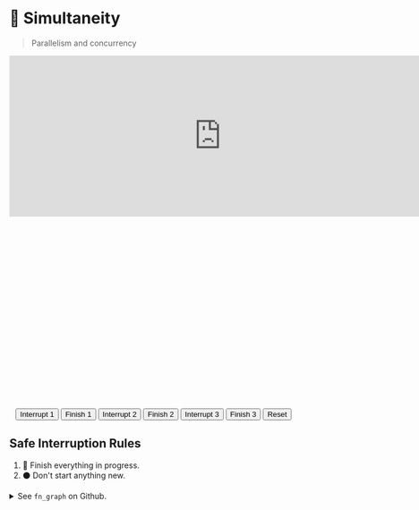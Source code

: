 # 🔀 Simultaneity

> Parallelism and concurrency

<iframe
    id="diagram_in_progress_1"
    src="http://localhost:7890/?src=hierarchy%3A%0A%20%20app_server%3A%0A%20%20app_upload%3A%0A%20%20db%3A%0A%20%20%20%20db_server%3A%0A%20%20%20%20%20%20db_server_1%3A%0A%20%20%20%20%20%20db_server_2%3A%0A%20%20%20%20db_schema_wrapper%3A%0A%20%20%20%20%20%20db_schema%3A%0A%20%20config%3A%0A%20%20start%3A%0Anode_infos%3A%0A%20%20app_server%3A%20%7B%20emoji%3A%20%F0%9F%96%A5%EF%B8%8F%2C%20name%3A%20%22App%20Server%3Cbr%20%2F%3ELaunch%22%20%7D%0A%20%20app_upload%3A%20%7B%20emoji%3A%20%F0%9F%93%A4%2C%20name%3A%20%22App%3Cbr%20%2F%3EUpload%22%20%20%20%20%7D%0A%20%20db%3A%20%7B%20name%3A%20%22%22%20%7D%0A%20%20db_server_1%3A%20%7B%20name%3A%20%22%22%20%7D%0A%20%20db_server_2%3A%20%7B%20name%3A%20%22%22%20%7D%0A%20%20db_schema_wrapper%3A%20%7B%20name%3A%20%22%22%20%7D%0A%20%20db_server%3A%20%20%7B%20emoji%3A%20%F0%9F%96%A5%EF%B8%8F%2C%20name%3A%20%22DB%20Server%3Cbr%20%2F%3ELaunch%22%20%7D%0A%20%20db_schema%3A%20%20%7B%20emoji%3A%20%E2%9A%99%EF%B8%8F%2C%20name%3A%20%22DB%20Schema%3Cbr%20%2F%3ECreate%22%20%7D%0A%20%20config%3A%20%20%7B%20emoji%3A%20%F0%9F%9B%A0%EF%B8%8F%2C%20name%3A%20%22App%3Cbr%20%2F%3EConfigure%22%20%7D%0A%20%20start%3A%20%20%20%7B%20emoji%3A%20%F0%9F%94%81%2C%20name%3A%20%22App%3Cbr%20%2F%3EStart%22%20%7D%0Aedges%3A%0A%20%20app_server__app_upload%3A%20%5Bapp_server%2C%20app_upload%5D%0A%20%20app_upload__config%3A%20%5Bapp_upload%2C%20config%5D%0A%20%20db_server__config%3A%20%5Bdb_server%2C%20config%5D%0A%20%20db_server__db_schema%3A%20%5Bdb_server%2C%20db_schema%5D%0A%20%20db_server_1__db_server_2%3A%20%5Bdb_server_1%2C%20db_server_2%5D%0A%20%20db_schema__start%3A%20%5Bdb_schema%2C%20start%5D%0A%20%20config__start%3A%20%20%5Bconfig%2C%20start%5D%0Atailwind_classes%3A%0A%20%20db%3A%20hidden%0A%20%20db_server_1%3A%20hidden%0A%20%20db_server_2%3A%20hidden%0A%20%20db_server_1__db_server_2%3A%20hidden%0A%20%20db_schema_wrapper%3A%20hidden%0A%20%20app_server%3A%20%26blue%20%3E-%0A%20%20%20%20%5B%26%3Epath%5D%3Afill-blue-300%0A%20%20%20%20%5B%26%3Epath%5D%3Astroke-1%0A%20%20%20%20%5B%26%3Epath%5D%3Astroke-blue-600%0A%20%20%20%20%5B%26%3Epath%5D%3Ahover%3Afill-blue-200%0A%20%20%20%20%5B%26%3Epath%5D%3Ahover%3Astroke-blue-600%0A%20%20%20%20%5B%26%3Epath%5D%3Afocus%3Aoutline-1%0A%20%20%20%20%5B%26%3Epath%5D%3Afocus%3Aoutline-lime-600%0A%20%20%20%20%5B%26%3Epath%5D%3Afocus%3Aoutline-dashed%0A%20%20%20%20%5B%26%3Epath%5D%3Afocus%3Arounded-xl%0A%20%20%20%20cursor-pointer&diagram_only=true"
    width="630" height="240"
    style="border: 0; transform-origin: top left; scale: 1.2; margin-bottom: -187px; display: block;">
</iframe>

<iframe
    id="diagram_in_progress_2"
    src="http://localhost:7890/?src=hierarchy%3A%0A%20%20app_server%3A%0A%20%20app_upload%3A%0A%20%20db%3A%0A%20%20%20%20db_server%3A%0A%20%20%20%20%20%20db_server_1%3A%0A%20%20%20%20%20%20db_server_2%3A%0A%20%20%20%20db_schema_wrapper%3A%0A%20%20%20%20%20%20db_schema%3A%0A%20%20config%3A%0A%20%20start%3A%0Anode_infos%3A%0A%20%20app_server%3A%20%7B%20emoji%3A%20%F0%9F%96%A5%EF%B8%8F%2C%20name%3A%20%22App%20Server%3Cbr%20%2F%3ELaunch%22%20%7D%0A%20%20app_upload%3A%20%7B%20emoji%3A%20%F0%9F%93%A4%2C%20name%3A%20%22App%3Cbr%20%2F%3EUpload%22%20%20%20%20%7D%0A%20%20db%3A%20%7B%20name%3A%20%22%22%20%7D%0A%20%20db_server_1%3A%20%7B%20name%3A%20%22%22%20%7D%0A%20%20db_server_2%3A%20%7B%20name%3A%20%22%22%20%7D%0A%20%20db_schema_wrapper%3A%20%7B%20name%3A%20%22%22%20%7D%0A%20%20db_server%3A%20%20%7B%20emoji%3A%20%F0%9F%96%A5%EF%B8%8F%2C%20name%3A%20%22DB%20Server%3Cbr%20%2F%3ELaunch%22%20%7D%0A%20%20db_schema%3A%20%20%7B%20emoji%3A%20%E2%9A%99%EF%B8%8F%2C%20name%3A%20%22DB%20Schema%3Cbr%20%2F%3ECreate%22%20%7D%0A%20%20config%3A%20%20%7B%20emoji%3A%20%F0%9F%9B%A0%EF%B8%8F%2C%20name%3A%20%22App%3Cbr%20%2F%3EConfigure%22%20%7D%0A%20%20start%3A%20%20%20%7B%20emoji%3A%20%F0%9F%94%81%2C%20name%3A%20%22App%3Cbr%20%2F%3EStart%22%20%7D%0Aedges%3A%0A%20%20app_server__app_upload%3A%20%5Bapp_server%2C%20app_upload%5D%0A%20%20app_upload__config%3A%20%5Bapp_upload%2C%20config%5D%0A%20%20db_server__config%3A%20%5Bdb_server%2C%20config%5D%0A%20%20db_server__db_schema%3A%20%5Bdb_server%2C%20db_schema%5D%0A%20%20db_server_1__db_server_2%3A%20%5Bdb_server_1%2C%20db_server_2%5D%0A%20%20db_schema__start%3A%20%5Bdb_schema%2C%20start%5D%0A%20%20config__start%3A%20%20%5Bconfig%2C%20start%5D%0Atailwind_classes%3A%0A%20%20db%3A%20hidden%0A%20%20db_server_1%3A%20hidden%0A%20%20db_server_2%3A%20hidden%0A%20%20db_server_1__db_server_2%3A%20hidden%0A%20%20db_schema_wrapper%3A%20hidden%0A%20%20app_server%3A%20%26green%20%3E-%0A%20%20%20%20%5B%26%3Epath%5D%3Afill-green-300%0A%20%20%20%20%5B%26%3Epath%5D%3Astroke-1%0A%20%20%20%20%5B%26%3Epath%5D%3Astroke-green-600%0A%20%20%20%20%5B%26%3Epath%5D%3Ahover%3Afill-green-200%0A%20%20%20%20%5B%26%3Epath%5D%3Ahover%3Astroke-green-600%0A%20%20%20%20%5B%26%3Epath%5D%3Afocus%3Aoutline-1%0A%20%20%20%20%5B%26%3Epath%5D%3Afocus%3Aoutline-lime-600%0A%20%20%20%20%5B%26%3Epath%5D%3Afocus%3Aoutline-dashed%0A%20%20%20%20%5B%26%3Epath%5D%3Afocus%3Arounded-xl%0A%20%20%20%20cursor-pointer%0A%20%20app_upload%3A%20%26blue%20%3E-%0A%20%20%20%20%5B%26%3Epath%5D%3Afill-blue-300%0A%20%20%20%20%5B%26%3Epath%5D%3Astroke-1%0A%20%20%20%20%5B%26%3Epath%5D%3Astroke-blue-600%0A%20%20%20%20%5B%26%3Epath%5D%3Ahover%3Afill-blue-200%0A%20%20%20%20%5B%26%3Epath%5D%3Ahover%3Astroke-blue-600%0A%20%20%20%20%5B%26%3Epath%5D%3Afocus%3Aoutline-1%0A%20%20%20%20%5B%26%3Epath%5D%3Afocus%3Aoutline-lime-600%0A%20%20%20%20%5B%26%3Epath%5D%3Afocus%3Aoutline-dashed%0A%20%20%20%20%5B%26%3Epath%5D%3Afocus%3Arounded-xl%0A%20%20%20%20cursor-pointer%0A%20%20app_server__app_upload%3A%20%3E-%0A%20%20%20%20%5B%26%3Epath%5D%3Astroke-1%0A%20%20%20%20%5B%26%3Epath%5D%3Astroke-green-700%0A%20%20%20%20%5B%26%3Epolygon%5D%3Afill-green-700%0A%20%20%20%20%5B%26%3Epolygon%5D%3Astroke-1%0A%20%20%20%20%5B%26%3Epolygon%5D%3Astroke-green-700%0A%20%20%20%20%5B%26%3Epath%5D%3Afocus%3Aoutline-1%0A%20%20%20%20%5B%26%3Epath%5D%3Afocus%3Aoutline-lime-600%0A%20%20%20%20%5B%26%3Epath%5D%3Afocus%3Aoutline-dashed%0A%20%20%20%20%5B%26%3Epath%5D%3Afocus%3Arounded-xl%0A%20%20%20%20cursor-pointer%0A%20%20db_server%3A%20%2Ablue%0A&diagram_only=true"
    width="630" height="240"
    style="border: 0; transform-origin: top left; scale: 1.2; margin-bottom: -187px; display: none;">
</iframe>

<iframe
    id="diagram_in_progress_3"
    src="http://localhost:7890/?src=hierarchy%3A%0A%20%20app_server%3A%0A%20%20app_upload%3A%0A%20%20db%3A%0A%20%20%20%20db_server%3A%0A%20%20%20%20%20%20db_server_1%3A%0A%20%20%20%20%20%20db_server_2%3A%0A%20%20%20%20db_schema_wrapper%3A%0A%20%20%20%20%20%20db_schema%3A%0A%20%20config%3A%0A%20%20start%3A%0Anode_infos%3A%0A%20%20app_server%3A%20%7B%20emoji%3A%20%F0%9F%96%A5%EF%B8%8F%2C%20name%3A%20%22App%20Server%3Cbr%20%2F%3ELaunch%22%20%7D%0A%20%20app_upload%3A%20%7B%20emoji%3A%20%F0%9F%93%A4%2C%20name%3A%20%22App%3Cbr%20%2F%3EUpload%22%20%20%20%20%7D%0A%20%20db%3A%20%7B%20name%3A%20%22%22%20%7D%0A%20%20db_server_1%3A%20%7B%20name%3A%20%22%22%20%7D%0A%20%20db_server_2%3A%20%7B%20name%3A%20%22%22%20%7D%0A%20%20db_schema_wrapper%3A%20%7B%20name%3A%20%22%22%20%7D%0A%20%20db_server%3A%20%20%7B%20emoji%3A%20%F0%9F%96%A5%EF%B8%8F%2C%20name%3A%20%22DB%20Server%3Cbr%20%2F%3ELaunch%22%20%7D%0A%20%20db_schema%3A%20%20%7B%20emoji%3A%20%E2%9A%99%EF%B8%8F%2C%20name%3A%20%22DB%20Schema%3Cbr%20%2F%3ECreate%22%20%7D%0A%20%20config%3A%20%20%7B%20emoji%3A%20%F0%9F%9B%A0%EF%B8%8F%2C%20name%3A%20%22App%3Cbr%20%2F%3EConfigure%22%20%7D%0A%20%20start%3A%20%20%20%7B%20emoji%3A%20%F0%9F%94%81%2C%20name%3A%20%22App%3Cbr%20%2F%3EStart%22%20%7D%0Aedges%3A%0A%20%20app_server__app_upload%3A%20%5Bapp_server%2C%20app_upload%5D%0A%20%20app_upload__config%3A%20%5Bapp_upload%2C%20config%5D%0A%20%20db_server__config%3A%20%5Bdb_server%2C%20config%5D%0A%20%20db_server__db_schema%3A%20%5Bdb_server%2C%20db_schema%5D%0A%20%20db_server_1__db_server_2%3A%20%5Bdb_server_1%2C%20db_server_2%5D%0A%20%20db_schema__start%3A%20%5Bdb_schema%2C%20start%5D%0A%20%20config__start%3A%20%20%5Bconfig%2C%20start%5D%0Atailwind_classes%3A%0A%20%20db%3A%20hidden%0A%20%20db_server_1%3A%20hidden%0A%20%20db_server_2%3A%20hidden%0A%20%20db_server_1__db_server_2%3A%20hidden%0A%20%20db_schema_wrapper%3A%20hidden%0A%20%20app_server%3A%20%26green%20%3E-%0A%20%20%20%20%5B%26%3Epath%5D%3Afill-green-300%0A%20%20%20%20%5B%26%3Epath%5D%3Astroke-1%0A%20%20%20%20%5B%26%3Epath%5D%3Astroke-green-600%0A%20%20%20%20%5B%26%3Epath%5D%3Ahover%3Afill-green-200%0A%20%20%20%20%5B%26%3Epath%5D%3Ahover%3Astroke-green-600%0A%20%20%20%20%5B%26%3Epath%5D%3Afocus%3Aoutline-1%0A%20%20%20%20%5B%26%3Epath%5D%3Afocus%3Aoutline-lime-600%0A%20%20%20%20%5B%26%3Epath%5D%3Afocus%3Aoutline-dashed%0A%20%20%20%20%5B%26%3Epath%5D%3Afocus%3Arounded-xl%0A%20%20%20%20cursor-pointer%0A%20%20app_upload%3A%20%2Agreen%0A%20%20db_server%3A%20%2Agreen%0A%20%20config%3A%20%26blue%20%3E-%0A%20%20%20%20%5B%26%3Epath%5D%3Afill-blue-300%0A%20%20%20%20%5B%26%3Epath%5D%3Astroke-1%0A%20%20%20%20%5B%26%3Epath%5D%3Astroke-blue-600%0A%20%20%20%20%5B%26%3Epath%5D%3Ahover%3Afill-blue-200%0A%20%20%20%20%5B%26%3Epath%5D%3Ahover%3Astroke-blue-600%0A%20%20%20%20%5B%26%3Epath%5D%3Afocus%3Aoutline-1%0A%20%20%20%20%5B%26%3Epath%5D%3Afocus%3Aoutline-lime-600%0A%20%20%20%20%5B%26%3Epath%5D%3Afocus%3Aoutline-dashed%0A%20%20%20%20%5B%26%3Epath%5D%3Afocus%3Arounded-xl%0A%20%20%20%20cursor-pointer%0A%20%20db_schema%3A%20%2Ablue%0A%20%20app_server__app_upload%3A%20%26green_arrow%20%3E-%0A%20%20%20%20%5B%26%3Epath%5D%3Astroke-1%0A%20%20%20%20%5B%26%3Epath%5D%3Astroke-green-700%0A%20%20%20%20%5B%26%3Epolygon%5D%3Afill-green-700%0A%20%20%20%20%5B%26%3Epolygon%5D%3Astroke-1%0A%20%20%20%20%5B%26%3Epolygon%5D%3Astroke-green-700%0A%20%20%20%20%5B%26%3Epath%5D%3Afocus%3Aoutline-1%0A%20%20%20%20%5B%26%3Epath%5D%3Afocus%3Aoutline-lime-600%0A%20%20%20%20%5B%26%3Epath%5D%3Afocus%3Aoutline-dashed%0A%20%20%20%20%5B%26%3Epath%5D%3Afocus%3Arounded-xl%0A%20%20%20%20cursor-pointer%0A%20%20app_upload__config%3A%20%2Agreen_arrow%0A%20%20db_server__config%3A%20%2Agreen_arrow%0A%20%20db_server__db_schema%3A%20%2Agreen_arrow%0A&diagram_only=true"
    width="630" height="240"
    style="border: 0; transform-origin: top left; scale: 1.2; margin-bottom: -187px; display: none;">
</iframe>

<iframe
    id="diagram_done_1"
    src="http://localhost:7890/?src=hierarchy%3A%0A%20%20app_server%3A%0A%20%20app_upload%3A%0A%20%20db%3A%0A%20%20%20%20db_server%3A%0A%20%20%20%20%20%20db_server_1%3A%0A%20%20%20%20%20%20db_server_2%3A%0A%20%20%20%20db_schema_wrapper%3A%0A%20%20%20%20%20%20db_schema%3A%0A%20%20config%3A%0A%20%20start%3A%0Anode_infos%3A%0A%20%20app_server%3A%20%7B%20emoji%3A%20%F0%9F%96%A5%EF%B8%8F%2C%20name%3A%20%22App%20Server%3Cbr%20%2F%3ELaunch%22%20%7D%0A%20%20app_upload%3A%20%7B%20emoji%3A%20%F0%9F%93%A4%2C%20name%3A%20%22App%3Cbr%20%2F%3EUpload%22%20%20%20%20%7D%0A%20%20db%3A%20%7B%20name%3A%20%22%22%20%7D%0A%20%20db_server_1%3A%20%7B%20name%3A%20%22%22%20%7D%0A%20%20db_server_2%3A%20%7B%20name%3A%20%22%22%20%7D%0A%20%20db_schema_wrapper%3A%20%7B%20name%3A%20%22%22%20%7D%0A%20%20db_server%3A%20%20%7B%20emoji%3A%20%F0%9F%96%A5%EF%B8%8F%2C%20name%3A%20%22DB%20Server%3Cbr%20%2F%3ELaunch%22%20%7D%0A%20%20db_schema%3A%20%20%7B%20emoji%3A%20%E2%9A%99%EF%B8%8F%2C%20name%3A%20%22DB%20Schema%3Cbr%20%2F%3ECreate%22%20%7D%0A%20%20config%3A%20%20%7B%20emoji%3A%20%F0%9F%9B%A0%EF%B8%8F%2C%20name%3A%20%22App%3Cbr%20%2F%3EConfigure%22%20%7D%0A%20%20start%3A%20%20%20%7B%20emoji%3A%20%F0%9F%94%81%2C%20name%3A%20%22App%3Cbr%20%2F%3EStart%22%20%7D%0Aedges%3A%0A%20%20app_server__app_upload%3A%20%5Bapp_server%2C%20app_upload%5D%0A%20%20app_upload__config%3A%20%5Bapp_upload%2C%20config%5D%0A%20%20db_server__config%3A%20%5Bdb_server%2C%20config%5D%0A%20%20db_server__db_schema%3A%20%5Bdb_server%2C%20db_schema%5D%0A%20%20db_server_1__db_server_2%3A%20%5Bdb_server_1%2C%20db_server_2%5D%0A%20%20db_schema__start%3A%20%5Bdb_schema%2C%20start%5D%0A%20%20config__start%3A%20%20%5Bconfig%2C%20start%5D%0Atailwind_classes%3A%0A%20%20db%3A%20hidden%0A%20%20db_server_1%3A%20hidden%0A%20%20db_server_2%3A%20hidden%0A%20%20db_server_1__db_server_2%3A%20hidden%0A%20%20db_schema_wrapper%3A%20hidden%0A%20%20app_server%3A%20%26green%20%3E-%0A%20%20%20%20%5B%26%3Epath%5D%3Afill-green-300%0A%20%20%20%20%5B%26%3Epath%5D%3Astroke-1%0A%20%20%20%20%5B%26%3Epath%5D%3Astroke-green-600%0A%20%20%20%20%5B%26%3Epath%5D%3Ahover%3Afill-green-200%0A%20%20%20%20%5B%26%3Epath%5D%3Ahover%3Astroke-green-600%0A%20%20%20%20%5B%26%3Epath%5D%3Afocus%3Aoutline-1%0A%20%20%20%20%5B%26%3Epath%5D%3Afocus%3Aoutline-lime-600%0A%20%20%20%20%5B%26%3Epath%5D%3Afocus%3Aoutline-dashed%0A%20%20%20%20%5B%26%3Epath%5D%3Afocus%3Arounded-xl%0A%20%20%20%20cursor-pointer%0A%20%20app_server__app_upload%3A%20%3E-%0A%20%20%20%20%5B%26%3Epath%5D%3Astroke-1%0A%20%20%20%20%5B%26%3Epath%5D%3Astroke-green-700%0A%20%20%20%20%5B%26%3Epolygon%5D%3Afill-green-700%0A%20%20%20%20%5B%26%3Epolygon%5D%3Astroke-1%0A%20%20%20%20%5B%26%3Epolygon%5D%3Astroke-green-700%0A%20%20%20%20%5B%26%3Epath%5D%3Afocus%3Aoutline-1%0A%20%20%20%20%5B%26%3Epath%5D%3Afocus%3Aoutline-lime-600%0A%20%20%20%20%5B%26%3Epath%5D%3Afocus%3Aoutline-dashed%0A%20%20%20%20%5B%26%3Epath%5D%3Afocus%3Arounded-xl%0A%20%20%20%20cursor-pointer%0A&diagram_only=true"
    width="630" height="240"
    style="border: 0; transform-origin: top left; scale: 1.2; margin-bottom: -187px; display: none;">
</iframe>

<iframe
    id="diagram_done_2"
    src="http://localhost:7890/?src=hierarchy%3A%0A%20%20app_server%3A%0A%20%20app_upload%3A%0A%20%20db%3A%0A%20%20%20%20db_server%3A%0A%20%20%20%20%20%20db_server_1%3A%0A%20%20%20%20%20%20db_server_2%3A%0A%20%20%20%20db_schema_wrapper%3A%0A%20%20%20%20%20%20db_schema%3A%0A%20%20config%3A%0A%20%20start%3A%0Anode_infos%3A%0A%20%20app_server%3A%20%7B%20emoji%3A%20%F0%9F%96%A5%EF%B8%8F%2C%20name%3A%20%22App%20Server%3Cbr%20%2F%3ELaunch%22%20%7D%0A%20%20app_upload%3A%20%7B%20emoji%3A%20%F0%9F%93%A4%2C%20name%3A%20%22App%3Cbr%20%2F%3EUpload%22%20%20%20%20%7D%0A%20%20db%3A%20%7B%20name%3A%20%22%22%20%7D%0A%20%20db_server_1%3A%20%7B%20name%3A%20%22%22%20%7D%0A%20%20db_server_2%3A%20%7B%20name%3A%20%22%22%20%7D%0A%20%20db_schema_wrapper%3A%20%7B%20name%3A%20%22%22%20%7D%0A%20%20db_server%3A%20%20%7B%20emoji%3A%20%F0%9F%96%A5%EF%B8%8F%2C%20name%3A%20%22DB%20Server%3Cbr%20%2F%3ELaunch%22%20%7D%0A%20%20db_schema%3A%20%20%7B%20emoji%3A%20%E2%9A%99%EF%B8%8F%2C%20name%3A%20%22DB%20Schema%3Cbr%20%2F%3ECreate%22%20%7D%0A%20%20config%3A%20%20%7B%20emoji%3A%20%F0%9F%9B%A0%EF%B8%8F%2C%20name%3A%20%22App%3Cbr%20%2F%3EConfigure%22%20%7D%0A%20%20start%3A%20%20%20%7B%20emoji%3A%20%F0%9F%94%81%2C%20name%3A%20%22App%3Cbr%20%2F%3EStart%22%20%7D%0Aedges%3A%0A%20%20app_server__app_upload%3A%20%5Bapp_server%2C%20app_upload%5D%0A%20%20app_upload__config%3A%20%5Bapp_upload%2C%20config%5D%0A%20%20db_server__config%3A%20%5Bdb_server%2C%20config%5D%0A%20%20db_server__db_schema%3A%20%5Bdb_server%2C%20db_schema%5D%0A%20%20db_server_1__db_server_2%3A%20%5Bdb_server_1%2C%20db_server_2%5D%0A%20%20db_schema__start%3A%20%5Bdb_schema%2C%20start%5D%0A%20%20config__start%3A%20%20%5Bconfig%2C%20start%5D%0Atailwind_classes%3A%0A%20%20db%3A%20hidden%0A%20%20db_server_1%3A%20hidden%0A%20%20db_server_2%3A%20hidden%0A%20%20db_server_1__db_server_2%3A%20hidden%0A%20%20db_schema_wrapper%3A%20hidden%0A%20%20app_server%3A%20%26green%20%3E-%0A%20%20%20%20%5B%26%3Epath%5D%3Afill-green-300%0A%20%20%20%20%5B%26%3Epath%5D%3Astroke-1%0A%20%20%20%20%5B%26%3Epath%5D%3Astroke-green-600%0A%20%20%20%20%5B%26%3Epath%5D%3Ahover%3Afill-green-200%0A%20%20%20%20%5B%26%3Epath%5D%3Ahover%3Astroke-green-600%0A%20%20%20%20%5B%26%3Epath%5D%3Afocus%3Aoutline-1%0A%20%20%20%20%5B%26%3Epath%5D%3Afocus%3Aoutline-lime-600%0A%20%20%20%20%5B%26%3Epath%5D%3Afocus%3Aoutline-dashed%0A%20%20%20%20%5B%26%3Epath%5D%3Afocus%3Arounded-xl%0A%20%20%20%20cursor-pointer%0A%20%20app_upload%3A%20%2Agreen%0A%20%20app_server__app_upload%3A%20%3E-%0A%20%20%20%20%5B%26%3Epath%5D%3Astroke-1%0A%20%20%20%20%5B%26%3Epath%5D%3Astroke-green-700%0A%20%20%20%20%5B%26%3Epolygon%5D%3Afill-green-700%0A%20%20%20%20%5B%26%3Epolygon%5D%3Astroke-1%0A%20%20%20%20%5B%26%3Epolygon%5D%3Astroke-green-700%0A%20%20%20%20%5B%26%3Epath%5D%3Afocus%3Aoutline-1%0A%20%20%20%20%5B%26%3Epath%5D%3Afocus%3Aoutline-lime-600%0A%20%20%20%20%5B%26%3Epath%5D%3Afocus%3Aoutline-dashed%0A%20%20%20%20%5B%26%3Epath%5D%3Afocus%3Arounded-xl%0A%20%20%20%20cursor-pointer%0A%20%20db_server%3A%20%2Agreen%0A&diagram_only=true"
    width="630" height="240"
    style="border: 0; transform-origin: top left; scale: 1.2; margin-bottom: -187px; display: none;">
</iframe>

<iframe
    id="diagram_done_3"
    src="http://localhost:7890/?src=hierarchy%3A%0A%20%20app_server%3A%0A%20%20app_upload%3A%0A%20%20db%3A%0A%20%20%20%20db_server%3A%0A%20%20%20%20%20%20db_server_1%3A%0A%20%20%20%20%20%20db_server_2%3A%0A%20%20%20%20db_schema_wrapper%3A%0A%20%20%20%20%20%20db_schema%3A%0A%20%20config%3A%0A%20%20start%3A%0Anode_infos%3A%0A%20%20app_server%3A%20%7B%20emoji%3A%20%F0%9F%96%A5%EF%B8%8F%2C%20name%3A%20%22App%20Server%3Cbr%20%2F%3ELaunch%22%20%7D%0A%20%20app_upload%3A%20%7B%20emoji%3A%20%F0%9F%93%A4%2C%20name%3A%20%22App%3Cbr%20%2F%3EUpload%22%20%20%20%20%7D%0A%20%20db%3A%20%7B%20name%3A%20%22%22%20%7D%0A%20%20db_server_1%3A%20%7B%20name%3A%20%22%22%20%7D%0A%20%20db_server_2%3A%20%7B%20name%3A%20%22%22%20%7D%0A%20%20db_schema_wrapper%3A%20%7B%20name%3A%20%22%22%20%7D%0A%20%20db_server%3A%20%20%7B%20emoji%3A%20%F0%9F%96%A5%EF%B8%8F%2C%20name%3A%20%22DB%20Server%3Cbr%20%2F%3ELaunch%22%20%7D%0A%20%20db_schema%3A%20%20%7B%20emoji%3A%20%E2%9A%99%EF%B8%8F%2C%20name%3A%20%22DB%20Schema%3Cbr%20%2F%3ECreate%22%20%7D%0A%20%20config%3A%20%20%7B%20emoji%3A%20%F0%9F%9B%A0%EF%B8%8F%2C%20name%3A%20%22App%3Cbr%20%2F%3EConfigure%22%20%7D%0A%20%20start%3A%20%20%20%7B%20emoji%3A%20%F0%9F%94%81%2C%20name%3A%20%22App%3Cbr%20%2F%3EStart%22%20%7D%0Aedges%3A%0A%20%20app_server__app_upload%3A%20%5Bapp_server%2C%20app_upload%5D%0A%20%20app_upload__config%3A%20%5Bapp_upload%2C%20config%5D%0A%20%20db_server__config%3A%20%5Bdb_server%2C%20config%5D%0A%20%20db_server__db_schema%3A%20%5Bdb_server%2C%20db_schema%5D%0A%20%20db_server_1__db_server_2%3A%20%5Bdb_server_1%2C%20db_server_2%5D%0A%20%20db_schema__start%3A%20%5Bdb_schema%2C%20start%5D%0A%20%20config__start%3A%20%20%5Bconfig%2C%20start%5D%0Atailwind_classes%3A%0A%20%20db%3A%20hidden%0A%20%20db_server_1%3A%20hidden%0A%20%20db_server_2%3A%20hidden%0A%20%20db_server_1__db_server_2%3A%20hidden%0A%20%20db_schema_wrapper%3A%20hidden%0A%20%20app_server%3A%20%26green%20%3E-%0A%20%20%20%20%5B%26%3Epath%5D%3Afill-green-300%0A%20%20%20%20%5B%26%3Epath%5D%3Astroke-1%0A%20%20%20%20%5B%26%3Epath%5D%3Astroke-green-600%0A%20%20%20%20%5B%26%3Epath%5D%3Ahover%3Afill-green-200%0A%20%20%20%20%5B%26%3Epath%5D%3Ahover%3Astroke-green-600%0A%20%20%20%20%5B%26%3Epath%5D%3Afocus%3Aoutline-1%0A%20%20%20%20%5B%26%3Epath%5D%3Afocus%3Aoutline-lime-600%0A%20%20%20%20%5B%26%3Epath%5D%3Afocus%3Aoutline-dashed%0A%20%20%20%20%5B%26%3Epath%5D%3Afocus%3Arounded-xl%0A%20%20%20%20cursor-pointer%0A%20%20app_upload%3A%20%2Agreen%0A%20%20db_server%3A%20%2Agreen%0A%20%20config%3A%20%2Agreen%0A%20%20db_schema%3A%20%2Agreen%0A%20%20app_server__app_upload%3A%20%26green_arrow%20%3E-%0A%20%20%20%20%5B%26%3Epath%5D%3Astroke-1%0A%20%20%20%20%5B%26%3Epath%5D%3Astroke-green-700%0A%20%20%20%20%5B%26%3Epolygon%5D%3Afill-green-700%0A%20%20%20%20%5B%26%3Epolygon%5D%3Astroke-1%0A%20%20%20%20%5B%26%3Epolygon%5D%3Astroke-green-700%0A%20%20%20%20%5B%26%3Epath%5D%3Afocus%3Aoutline-1%0A%20%20%20%20%5B%26%3Epath%5D%3Afocus%3Aoutline-lime-600%0A%20%20%20%20%5B%26%3Epath%5D%3Afocus%3Aoutline-dashed%0A%20%20%20%20%5B%26%3Epath%5D%3Afocus%3Arounded-xl%0A%20%20%20%20cursor-pointer%0A%20%20app_upload__config%3A%20%2Agreen_arrow%0A%20%20db_server__config%3A%20%2Agreen_arrow%0A%20%20db_server__db_schema%3A%20%2Agreen_arrow%0A&diagram_only=true"
    width="630" height="240"
    style="border: 0; transform-origin: top left; scale: 1.2; margin-bottom: -187px; display: none;">
</iframe>

<script type="text/javascript">
const RESET = 0;
const INTERRUPT_1 = 1;
const INTERRUPT_2 = 2;
const INTERRUPT_3 = 3;
const STOP_1 = 4;
const STOP_2 = 5;
const STOP_3 = 6;
function visibility_update(variant) {
    let diagram_in_progress_1 = 'none';
    let diagram_in_progress_2 = 'none';
    let diagram_in_progress_3 = 'none';
    let diagram_done_1 = 'none';
    let diagram_done_2 = 'none';
    let diagram_done_3 = 'none';
    let interruption_point_1 = '0';
    let interruption_point_2 = '0';
    let interruption_point_3 = '0';
    let stopping_point_1 = '0';
    let stopping_point_2 = '0';
    let stopping_point_3 = '0';
    switch (variant) {
        case RESET:
            diagram_in_progress_1 = 'block';
            break;
        case INTERRUPT_1:
            diagram_in_progress_1 = 'block';
            interruption_point_1 = '1.0';
            break;
        case INTERRUPT_2:
            diagram_in_progress_2 = 'block';
            interruption_point_2 = '1.0';
            break;
        case INTERRUPT_3:
            diagram_in_progress_3 = 'block';
            interruption_point_3 = '1.0';
            break;
        case STOP_1:
            diagram_done_1 = 'block';
            interruption_point_1 = '1.0';
            stopping_point_1 = '1.0';
            break;
        case STOP_2:
            diagram_done_2 = 'block';
            interruption_point_2 = '1.0';
            stopping_point_2 = '1.0';
            break;
        case STOP_3:
            diagram_done_3 = 'block';
            interruption_point_3 = '1.0';
            stopping_point_3 = '1.0';
            break;
    }
    document
        .getElementById('diagram_in_progress_1')
        .style
        .setProperty('display', diagram_in_progress_1);
    document
        .getElementById('diagram_in_progress_2')
        .style
        .setProperty('display', diagram_in_progress_2);
    document
        .getElementById('diagram_in_progress_3')
        .style
        .setProperty('display', diagram_in_progress_3);
    document
        .getElementById('diagram_done_1')
        .style
        .setProperty('display', diagram_done_1);
    document
        .getElementById('diagram_done_2')
        .style
        .setProperty('display', diagram_done_2);
    document
        .getElementById('diagram_done_3')
        .style
        .setProperty('display', diagram_done_3);
    document
        .getElementById('interruption_point_1')
        .style
        .setProperty('opacity', interruption_point_1);
    document
        .getElementById('interruption_point_2')
        .style
        .setProperty('opacity', interruption_point_2);
    document
        .getElementById('interruption_point_3')
        .style
        .setProperty('opacity', interruption_point_3);
    document
        .getElementById('stopping_point_1')
        .style
        .setProperty('opacity', stopping_point_1);
    document
        .getElementById('stopping_point_2')
        .style
        .setProperty('opacity', stopping_point_2);
    document
        .getElementById('stopping_point_3')
        .style
        .setProperty('opacity', stopping_point_3);
}
</script>

<div style="
    width: 100%;
" inert>
    <!-- Interruption points -->
    <div id="interruption_point_1" style="
        position: relative;
        left: 77px;
        top: -50px;
        display: inline-flex;
        flex-direction: column;
        justify-content: center;
        opacity: 0;
    ">
        <div style="
            display: inline-block;
            height: 210px;
            border-left-color: #f59e0b;
            border-left-style: dashed;
            border-left-width: 3px;
        "></div>
        <div style="
            display: inline-block;
            font-weight: bold;
            font-size: 20px;
            margin-left: -50%;
        ">🛑 Interrupt</div>
    </div>
    <div id="interruption_point_2" style="
        position: relative;
        left: 163px;
        top: -50px;
        display: inline-flex;
        flex-direction: column;
        justify-content: center;
        opacity: 0;
    ">
        <div style="
            display: inline-block;
            height: 210px;
            border-left-color: #f59e0b;
            border-left-style: dashed;
            border-left-width: 3px;
        "></div>
        <div style="
            display: inline-block;
            font-weight: bold;
            font-size: 20px;
            margin-left: -50%;
        ">🛑 Interrupt</div>
    </div>
    <div id="interruption_point_3" style="
        position: relative;
        left: 208px;
        top: -50px;
        display: inline-flex;
        flex-direction: column;
        justify-content: center;
        opacity: 0;
    ">
        <div style="
            display: inline-block;
            height: 210px;
            border-left-color: #f59e0b;
            border-left-style: dashed;
            border-left-width: 3px;
        "></div>
        <div style="
            display: inline-block;
            font-weight: bold;
            font-size: 20px;
            margin-left: -50%;
        ">🛑 Interrupt</div>
    </div>
    <!-- Stopping points -->
    <div id="stopping_point_1" style="
        position: relative;
        left: -174px;
        display: inline-flex;
        flex-direction: column;
        justify-content: flex-start;
        align-items: flex-start;
        opacity: 0;
    ">
        <div style="
            display: inline-block;
            height: 265px;
            border-left-color: #f59e0b;
            border-left-style: dashed;
            border-left-width: 3px;
        "></div>
        <div style="
            display: inline-block;
            font-weight: bold;
            font-size: 20px;
            margin-left: -50%;
        ">🚏 Stop</div>
    </div>
    <div id="stopping_point_2" style="
        position: relative;
        left: -105px;
        display: inline-flex;
        flex-direction: column;
        justify-content: flex-start;
        align-items: flex-start;
        opacity: 0;
    ">
        <div style="
            display: inline-block;
            height: 265px;
            border-left-color: #f59e0b;
            border-left-style: dashed;
            border-left-width: 3px;
        "></div>
        <div style="
            display: inline-block;
            font-weight: bold;
            font-size: 20px;
            margin-left: -50%;
        ">🚏 Stop</div>
    </div>
    <div id="stopping_point_3" style="
        position: relative;
        left: 7px;
        display: inline-flex;
        flex-direction: column;
        justify-content: flex-start;
        align-items: flex-start;
        opacity: 0;
    ">
        <div style="
            display: inline-block;
            height: 265px;
            border-left-color: #f59e0b;
            border-left-style: dashed;
            border-left-width: 3px;
        "></div>
        <div style="
            display: inline-block;
            font-weight: bold;
            font-size: 20px;
            margin-left: -50%;
        ">🚏 Stop</div>
    </div>
</div>

<div style="text-align: right;">
    <input
        type="button"
        value="Interrupt 1"
        onclick="visibility_update(INTERRUPT_1);"
    ></input>
    <input
        type="button"
        value="Finish 1"
        onclick="visibility_update(STOP_1);"
    ></input>
    <input
        type="button"
        value="Interrupt 2"
        onclick="visibility_update(INTERRUPT_2);"
    ></input>
    <input
        type="button"
        value="Finish 2"
        onclick="visibility_update(STOP_2);"
    ></input>
    <input
        type="button"
        value="Interrupt 3"
        onclick="visibility_update(INTERRUPT_3);"
    ></input>
    <input
        type="button"
        value="Finish 3"
        onclick="visibility_update(STOP_3);"
    ></input>
    <input
        type="button"
        value="Reset"
        onclick="visibility_update(RESET);"
    ></input>
</div>

## Safe Interruption Rules

1. 🔵 Finish everything in progress.
2. ⚫ Don't start anything new.

<details>
<summary>See <code>fn_graph</code> on Github.</summary>

* [Queuer](https://github.com/azriel91/fn_graph/blob/1ef048a6f3827d64fd4eca5dd90a871798bf25ea/src/fn_graph.rs#L1529-L1536):
    - Sends IDs of steps that can be executed.
    - Receives IDs of steps that are complete.
    - Checks for interruption.
* [Scheduler](https://github.com/azriel91/fn_graph/blob/1ef048a6f3827d64fd4eca5dd90a871798bf25ea/src/fn_graph.rs#L1550-L1575)
    - Receives IDs of steps that can be executed.
    - Sends IDs of steps that are complete.

</details>


